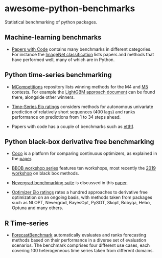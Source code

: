 # awesome-python-benchmarks

Statistical benchmarking of python packages.  

## Machine-learning benchmarks

* [Papers with Code](https://paperswithcode.com/) contains many benchmarks in different categories. For instance the [ImageNet classification](https://paperswithcode.com/sota/image-classification-on-imagenet) lists papers and methods that have performed well, many of which are in Python.  

## Python time-series benchmarking

* [MCompetitions](https://github.com/Mcompetitions) repository lists winning methods for the M4 and [M5](https://github.com/Mcompetitions/M5-methods/tree/master/Code%20of%20Winning%20Methods) contests. For example the [LightGBM approach document](https://github.com/Mcompetitions/M5-methods/blob/master/Code%20of%20Winning%20Methods/U1/M5%20Winning%20Submission.docx) can be found there, alongside other winners. 

* [Time-Series Elo ratings](https://microprediction.github.io/timeseries-elo-ratings/html_leaderboards/overall.html) considers methods for autonomous univariate prediction of relatively short sequences (400 lags) and ranks performance on predictions from 1 to 34 steps ahead. 

* Papers with code has a couple of benchmarks such as [etth1](https://paperswithcode.com/sota/time-series-forecasting-on-etth1-24). 


## Python black-box derivative free benchmarking

* [Coco](https://github.com/numbbo/coco) is a platform for comparing continuous optimizers, as explained in the [paper](https://arxiv.org/pdf/1603.08785.pdf).

* [BBOB workshop series](http://numbbo.github.io/workshops/index.html) features ten workshops, most recently the [2019 workshop](http://numbbo.github.io/workshops/BBOB-2019/index.html) on black box methods. 

* [Nevergrad benchmarking suite](https://facebookresearch.github.io/nevergrad/benchmarking.html#) is discussed in this [paper](https://arxiv.org/pdf/2010.04542.pdf).

* [Optimizer Elo ratings](https://microprediction.github.io/optimizer-elo-ratings/html_leaderboards/overall.html) rates a hundred approaches to derivative free optimization on an ongoing basis, with methods taken from packages such as NLOPT, Nevergrad, BayesOpt, PySOT, Skopt, Bobyqa, Hebo, Optuna and many others. 



## R Time-series 

* [ForecastBenchmark](https://github.com/DescartesResearch/ForecastBenchmark) automatically evaluates and ranks forecasting methods based on their performance in a diverse set of evaluation scenarios. The benchmark comprises four different use cases, each covering 100 heterogeneous time series taken from different domains. 

